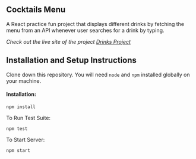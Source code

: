 ## Cocktails Menu

A React practice fun project that displays different drinks by fetching the menu from an API whenever user searches for a drink by typing.

_Check out the live site of the project [Drinks Project](https://example.com)_

## Installation and Setup Instructions

Clone down this repository. You will need `node` and `npm` installed globally on your machine.

#### Installation:

`npm install`

To Run Test Suite:

`npm test`

To Start Server:

`npm start`
